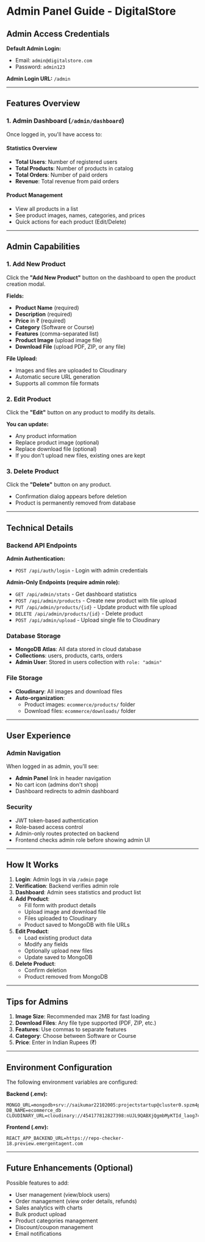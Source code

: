 # Admin Panel Guide - DigitalStore

## Admin Access Credentials

**Default Admin Login:**
- Email: `admin@digitalstore.com`
- Password: `admin123`

**Admin Login URL:** `/admin`

---

## Features Overview

### 1. **Admin Dashboard** (`/admin/dashboard`)
Once logged in, you'll have access to:

#### Statistics Overview
- **Total Users**: Number of registered users
- **Total Products**: Number of products in catalog
- **Total Orders**: Number of paid orders
- **Revenue**: Total revenue from paid orders

#### Product Management
- View all products in a list
- See product images, names, categories, and prices
- Quick actions for each product (Edit/Delete)

---

## Admin Capabilities

### 1. Add New Product
Click the **"Add New Product"** button on the dashboard to open the product creation modal.

**Fields:**
- **Product Name** (required)
- **Description** (required)
- **Price** in ₹ (required)
- **Category** (Software or Course)
- **Features** (comma-separated list)
- **Product Image** (upload image file)
- **Download File** (upload PDF, ZIP, or any file)

**File Upload:**
- Images and files are uploaded to Cloudinary
- Automatic secure URL generation
- Supports all common file formats

### 2. Edit Product
Click the **"Edit"** button on any product to modify its details.

**You can update:**
- Any product information
- Replace product image (optional)
- Replace download file (optional)
- If you don't upload new files, existing ones are kept

### 3. Delete Product
Click the **"Delete"** button on any product.
- Confirmation dialog appears before deletion
- Product is permanently removed from database

---

## Technical Details

### Backend API Endpoints

**Admin Authentication:**
- `POST /api/auth/login` - Login with admin credentials

**Admin-Only Endpoints (require admin role):**
- `GET /api/admin/stats` - Get dashboard statistics
- `POST /api/admin/products` - Create new product with file upload
- `PUT /api/admin/products/{id}` - Update product with file upload
- `DELETE /api/admin/products/{id}` - Delete product
- `POST /api/admin/upload` - Upload single file to Cloudinary

### Database Storage
- **MongoDB Atlas**: All data stored in cloud database
- **Collections**: users, products, carts, orders
- **Admin User**: Stored in users collection with `role: "admin"`

### File Storage
- **Cloudinary**: All images and download files
- **Auto-organization**: 
  - Product images: `ecommerce/products/` folder
  - Download files: `ecommerce/downloads/` folder

---

## User Experience

### Admin Navigation
When logged in as admin, you'll see:
- **Admin Panel** link in header navigation
- No cart icon (admins don't shop)
- Dashboard redirects to admin dashboard

### Security
- JWT token-based authentication
- Role-based access control
- Admin-only routes protected on backend
- Frontend checks admin role before showing admin UI

---

## How It Works

1. **Login**: Admin logs in via `/admin` page
2. **Verification**: Backend verifies admin role
3. **Dashboard**: Admin sees statistics and product list
4. **Add Product**: 
   - Fill form with product details
   - Upload image and download file
   - Files uploaded to Cloudinary
   - Product saved to MongoDB with file URLs
5. **Edit Product**:
   - Load existing product data
   - Modify any fields
   - Optionally upload new files
   - Update saved to MongoDB
6. **Delete Product**:
   - Confirm deletion
   - Product removed from MongoDB

---

## Tips for Admins

1. **Image Size**: Recommended max 2MB for fast loading
2. **Download Files**: Any file type supported (PDF, ZIP, etc.)
3. **Features**: Use commas to separate features
4. **Category**: Choose between Software or Course
5. **Price**: Enter in Indian Rupees (₹)

---

## Environment Configuration

The following environment variables are configured:

**Backend (.env):**
```
MONGO_URL=mongodb+srv://saikumar22102005:projectstartup@cluster0.spzm4pc.mongodb.net/...
DB_NAME=ecommerce_db
CLOUDINARY_URL=cloudinary://454177812827398:nUJL9QABXjQgmbMyKTId_laog74@dwvx9kg8e
```

**Frontend (.env):**
```
REACT_APP_BACKEND_URL=https://repo-checker-18.preview.emergentagent.com
```

---

## Future Enhancements (Optional)

Possible features to add:
- User management (view/block users)
- Order management (view order details, refunds)
- Sales analytics with charts
- Bulk product upload
- Product categories management
- Discount/coupon management
- Email notifications
